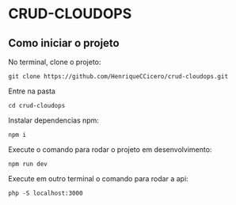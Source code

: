 # CRUD-CLOUDOPS

## Como iniciar o projeto

No terminal, clone o projeto:

```
git clone https://github.com/HenriqueCCicero/crud-cloudops.git
```

Entre na pasta

```
cd crud-cloudops
```

Instalar dependencias npm:

```
npm i
```

Execute o comando para rodar o projeto em desenvolvimento:

```
npm run dev
```

Execute em outro terminal o comando para rodar a api:

```
php -S localhost:3000
```